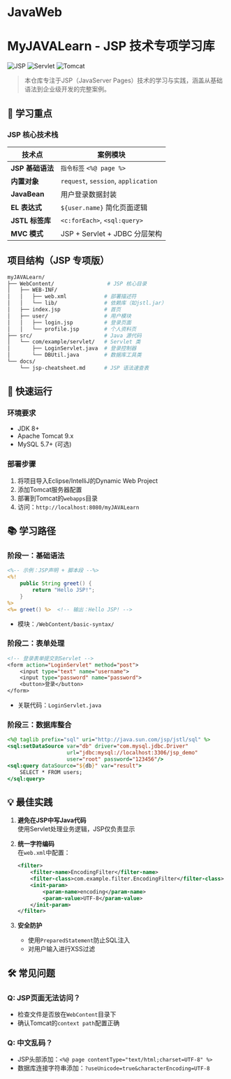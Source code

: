 # JavaWeb


# MyJAVALearn - JSP 技术专项学习库

![JSP](https://img.shields.io/badge/JSP-2.3-orange)
![Servlet](https://img.shields.io/badge/Servlet-4.0-blue)
![Tomcat](https://img.shields.io/badge/Tomcat-9.0-red)

> 本仓库专注于JSP（JavaServer Pages）技术的学习与实践，涵盖从基础语法到企业级开发的完整案例。

## 🎯 学习重点

### JSP 核心技术栈
| 技术点          | 案例模块                          |
|-----------------|---------------------------------|
| **JSP 基础语法** | `指令标签` `<%@ page %>`         |
| **内置对象**     | `request`, `session`, `application` |
| **JavaBean**    | 用户登录数据封装                  |
| **EL 表达式**    | `${user.name}` 简化页面逻辑      |
| **JSTL 标签库**  | `<c:forEach>`, `<sql:query>`     |
| **MVC 模式**     | JSP + Servlet + JDBC 分层架构    |

## 项目结构（JSP 专项版）

```bash
myJAVALearn/
├── WebContent/                 # JSP 核心目录
│   ├── WEB-INF/
│   │   ├── web.xml            # 部署描述符
│   │   └── lib/               # 依赖库（如jstl.jar）
│   ├── index.jsp              # 首页
│   ├── user/                  # 用户模块
│   │   ├── login.jsp          # 登录页面
│   │   └── profile.jsp        # 个人资料页
├── src/                       # Java 源代码
│   └── com/example/servlet/   # Servlet 类
│       ├── LoginServlet.java  # 登录控制器
│       └── DBUtil.java        # 数据库工具类
└── docs/
    └── jsp-cheatsheet.md      # JSP 语法速查表
```

## 🚀 快速运行

### 环境要求
- JDK 8+
- Apache Tomcat 9.x
- MySQL 5.7+ (可选)

### 部署步骤
1. 将项目导入Eclipse/IntelliJ的Dynamic Web Project
2. 添加Tomcat服务器配置
3. 部署到Tomcat的`webapps`目录
4. 访问：`http://localhost:8080/myJAVALearn`

## 📚 学习路径

### 阶段一：基础语法
```jsp
<%-- 示例：JSP声明 + 脚本段 --%>
<%!
    public String greet() {
        return "Hello JSP!";
    }
%>
<%= greet() %>  <!-- 输出：Hello JSP! -->
```
- 模块：`/WebContent/basic-syntax/`

### 阶段二：表单处理
```jsp
<!-- 登录表单提交到Servlet -->
<form action="LoginServlet" method="post">
    <input type="text" name="username">
    <input type="password" name="password">
    <button>登录</button>
</form>
```
- 关联代码：`LoginServlet.java`

### 阶段三：数据库整合
```jsp
<%@ taglib prefix="sql" uri="http://java.sun.com/jsp/jstl/sql" %>
<sql:setDataSource var="db" driver="com.mysql.jdbc.Driver" 
                   url="jdbc:mysql://localhost:3306/jsp_demo"
                   user="root" password="123456"/>
<sql:query dataSource="${db}" var="result">
    SELECT * FROM users;
</sql:query>
```

## 💡 最佳实践
1. **避免在JSP中写Java代码**  
   使用Servlet处理业务逻辑，JSP仅负责显示
   
2. **统一字符编码**  
   在`web.xml`中配置：
   ```xml
   <filter>
       <filter-name>EncodingFilter</filter-name>
       <filter-class>com.example.filter.EncodingFilter</filter-class>
       <init-param>
           <param-name>encoding</param-name>
           <param-value>UTF-8</param-value>
       </init-param>
   </filter>
   ```

3. **安全防护**  
   - 使用`PreparedStatement`防止SQL注入
   - 对用户输入进行XSS过滤

## 🛠️ 常见问题
### Q: JSP页面无法访问？
- 检查文件是否放在`WebContent`目录下
- 确认Tomcat的`context path`配置正确

### Q: 中文乱码？
- JSP头部添加：`<%@ page contentType="text/html;charset=UTF-8" %>`
- 数据库连接字符串添加：`?useUnicode=true&characterEncoding=UTF-8`

